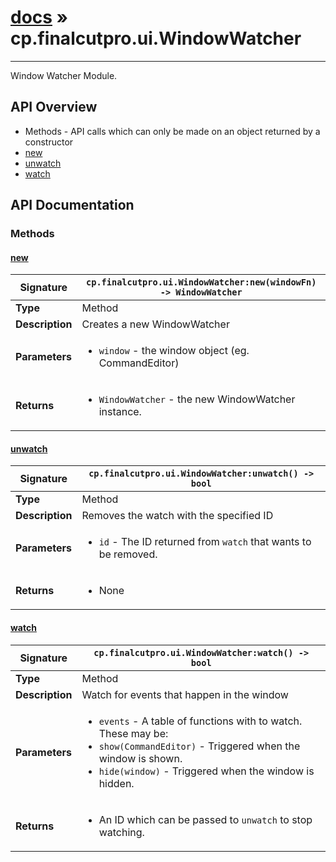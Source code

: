 # [docs](index.md) » cp.finalcutpro.ui.WindowWatcher
---

Window Watcher Module.

## API Overview
* Methods - API calls which can only be made on an object returned by a constructor
 * [new](#new)
 * [unwatch](#unwatch)
 * [watch](#watch)

## API Documentation

### Methods

#### [new](#new)
| <span style="text-align: left;">**Signature**</span> | <span style="text-align: left;">`cp.finalcutpro.ui.WindowWatcher:new(windowFn) -> WindowWatcher` </span>                                                |
| -----------------------------------------------------|---------------------------------------------------------------------------------------------------------|
| **Type**                                             | Method                                                                                         |
| **Description**                                      | Creates a new WindowWatcher                                                                                         |
| **Parameters**                                       | <ul><li>`window` 	- the window object (eg. CommandEditor)</li></ul> |
| **Returns**                                          | <ul><li>`WindowWatcher`	- the new WindowWatcher instance.</li></ul>          |

#### [unwatch](#unwatch)
| <span style="text-align: left;">**Signature**</span> | <span style="text-align: left;">`cp.finalcutpro.ui.WindowWatcher:unwatch() -> bool` </span>                                                |
| -----------------------------------------------------|---------------------------------------------------------------------------------------------------------|
| **Type**                                             | Method                                                                                         |
| **Description**                                      | Removes the watch with the specified ID                                                                                         |
| **Parameters**                                       | <ul><li>`id` - The ID returned from `watch` that wants to be removed.</li></ul> |
| **Returns**                                          | <ul><li>None</li></ul>          |

#### [watch](#watch)
| <span style="text-align: left;">**Signature**</span> | <span style="text-align: left;">`cp.finalcutpro.ui.WindowWatcher:watch() -> bool` </span>                                                |
| -----------------------------------------------------|---------------------------------------------------------------------------------------------------------|
| **Type**                                             | Method                                                                                         |
| **Description**                                      | Watch for events that happen in the window                                                                                         |
| **Parameters**                                       | <ul><li>`events` - A table of functions with to watch. These may be:</li><li>  `show(CommandEditor)` - Triggered when the window is shown.</li><li>  `hide(window)` - Triggered when the window is hidden.</li></ul> |
| **Returns**                                          | <ul><li>An ID which can be passed to `unwatch` to stop watching.</li></ul>          |


